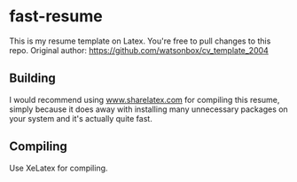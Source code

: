# fast-resume

This is my resume template on Latex. You're free to pull changes to this repo.
Original author: https://github.com/watsonbox/cv_template_2004

## Building
I would recommend using www.sharelatex.com for compiling this resume, simply because it does away with installing many unnecessary packages on your system and it's actually quite fast.

## Compiling
Use XeLatex for compiling.
